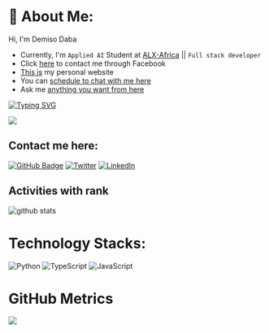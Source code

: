 
# 💫 About Me:
Hi, I'm Demiso Daba
* Currently, I'm `Applied AI` Student at [ALX-Africa](https://www.alxafrica.com/) || ```Full stack developer```
* Click [here](https://www.facebook.com/profile.php?id=100080692414407) to contact me through Facebook
* [This is](https://demisodaba.github.io/DemisoDaba-Personal-Website/) my personal website
* You can [schedule to chat with me here](https://calendly.com/demo-nkmt1/chat-with-me)
* Ask me [anything you want from here](https://linktr.ee/demisodaba)

<p align="left">
  <a href="https://git.io/typing-svg"><img src="https://readme-typing-svg.herokuapp.com?font=Fira+Code&size=22&pause=1000&width=435&lines=Tomorrow+will+be+better%2C+;and+if+its+not+;I'll+say+it+again!+" alt="Typing SVG" /></a></p>
  
[![](https://visitcount.itsvg.in/api?id=DemisoDaba&icon=0&color=0)](https://visitcount.itsvg.in)

## Contact me here:
[![GitHub Badge](https://img.shields.io/github/followers/DemisoDaba?style=social)](https://github.com/DemisoDaba?tab=followers)
[![Twitter](https://img.shields.io/badge/Twitter-%231DA1F2.svg?logo=Twitter&logoColor=white)](https://twitter.com/@DemoNkmt1) 
[![LinkedIn](https://img.shields.io/badge/LinkedIn-%230077B5.svg?logo=linkedin&logoColor=white)](https://linkedin.com/in/demiso-daba-swre0)

## Activities with rank

![github stats](https://github-readme-stats-sigma-five.vercel.app/api?username=DemisoDaba&show_icons=true)

<!-- ![Top Langs](https://github-readme-stats.vercel.app/api/top-langs/?username=DemisoDaba&hide_langs_below=10) -->




# Technology Stacks:
![Python](https://img.shields.io/badge/python-3670A0?style=for-the-badge&logo=python&logoColor=ffdd54) ![TypeScript](https://img.shields.io/badge/typescript-%23007ACC.svg?style=for-the-badge&logo=typescript&logoColor=white) ![JavaScript](https://img.shields.io/badge/javascript-%23323330.svg?style=for-the-badge&logo=javascript&logoColor=%23F7DF1E)


# GitHub Metrics

<p align="center">
  <img src="https://github-profile-summary-cards.vercel.app/api/cards/profile-details?username=DemisoDaba&theme=algolia" align="left" />
</p>



<!-- Proudly created with GPRM ( https://gprm.itsvg.in ) -->
